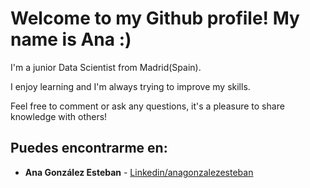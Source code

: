 # Welcome to my Github profile! My name is Ana :)

I'm a junior Data Scientist from Madrid(Spain).

I enjoy learning and I'm always trying to improve my skills. 

Feel free to comment or ask any questions, it's a pleasure to share knowledge with others!

## Puedes encontrarme en:

* **Ana González Esteban** - [Linkedin/anagonzalezesteban](https://www.linkedin.com/in/anagonzalezesteban/)


